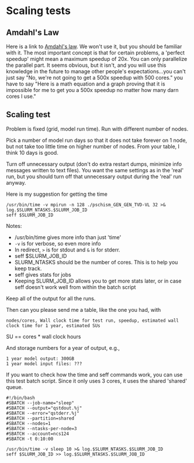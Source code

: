 # Scaling tests

## Amdahl's Law
Here is a link to [Amdahl's law](https://en.wikipedia.org/wiki/Amdahl%27s_law).  We won't use it, but you should be familiar with it.
The most important concept is that for certain problems, a 'perfect speedup' might mean a maximum speedup of 20x.  You can only parallelize the 
parallel part. It seems obvious, but it isn't, and you will use this knowledge in the future to manage other people's expectations...you can't just say 
"No, we're not going to get a 500x speedup with 500 cores." you have to say "Here is a math equation and a graph proving that 
it is impossible for me to get you a 500x speedup no matter how many darn cores I use." 

## Scaling test

Problem is fixed (grid, model run time). Run with different number of nodes.

Pick a number of model run days so that it does not take forever on 1 node, but not take too little time on higher number of nodes.  From your table, I think 10 days is good.

Turn off unnecessary output (don't do extra restart dumps, minimize info messages written to text files).  You want the same
settings as in the 'real' run, but you should turn off that unnecessary output during the 'real' run anyway.

Here is my suggestion for getting the time
```
/usr/bin/time -v mpirun -n 128 ./pschism_GEN_GEN_TVD-VL 32 >& log.$SLURM_NTASKS.$SLURM_JOB_ID
seff $SLURM_JOB_ID
```

Notes:
- /usr/bin/time gives more info than just 'time'
- `-v` is for verbose, so even more info
- In redirect, `>` is for stdout and `&` is for stderr.
- seff $SLURM_JOB_ID
- SLURM_NTASKS should be the number of cores.  This is to help you keep track.
- seff <JOBID> gives stats for jobs
- Keeping SLURM_JOB_ID allows you to get more stats later, or in case seff doesn't work well from within the batch script

Keep all of the output for all the runs.

Then can you please send me a table, like the one you had, with 
```
nodes/cores, Wall clock time for test run, speedup, estimated wall clock time for 1 year, estimated SUs
```

SU == cores * wall clock hours

And storage numbers for a year of output, e.g.,
```
1 year model output: 300GB
1 year model input files: ???
```

If you want to check how the time and seff commands work, you can use this test batch script.  Since it only uses 3 cores, it 
uses the shared 'shared' queue.
```
#!/bin/bash
#SBATCH --job-name="sleep"
#SBATCH --output="qstdout.%j"
#SBATCH --error="qstderr.%j"
#SBATCH --partition=shared
#SBATCH --nodes=1
#SBATCH --ntasks-per-node=3
#SBATCH --account=ncs124
#SBATCH -t 0:10:00

/usr/bin/time -v sleep 10 >& log.$SLURM_NTASKS.$SLURM_JOB_ID
seff $SLURM_JOB_ID >> log.$SLURM_NTASKS.$SLURM_JOB_ID
```


